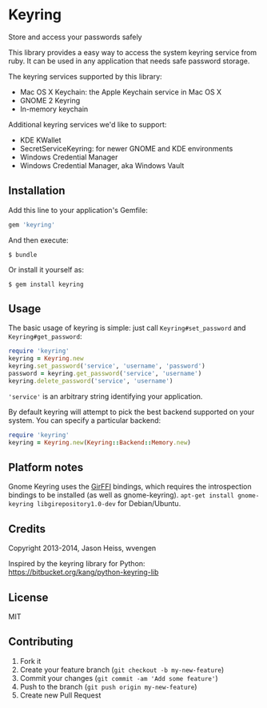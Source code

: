 # Keyring

Store and access your passwords safely

This library provides a easy way to access the system keyring service from ruby.
It can be used in any application that needs safe password storage.

The keyring services supported by this library:
* Mac OS X Keychain: the Apple Keychain service in Mac OS X
* GNOME 2 Keyring
* In-memory keychain

Additional keyring services we'd like to support:
* KDE KWallet
* SecretServiceKeyring: for newer GNOME and KDE environments
* Windows Credential Manager
* Windows Credential Manager, aka Windows Vault

## Installation

Add this line to your application's Gemfile:

```ruby
gem 'keyring'
```

And then execute:

```shell
$ bundle
```

Or install it yourself as:

```shell
$ gem install keyring
```

## Usage

The basic usage of keyring is simple: just call `Keyring#set_password` and
`Keyring#get_password`:

```ruby
require 'keyring'
keyring = Keyring.new
keyring.set_password('service', 'username', 'password')
password = keyring.get_password('service', 'username')
keyring.delete_password('service', 'username')
```

`'service'` is an arbitrary string identifying your application.

By default keyring will attempt to pick the best backend supported on your system.  You can specify a particular backend:

```ruby
require 'keyring'
keyring = Keyring.new(Keyring::Backend::Memory.new)
```

## Platform notes

Gnome Keyring uses the [GirFFI](https://github.com/mvz/gir_ffi) bindings, which
requires the introspection bindings to be installed (as well as gnome-keyring).
`apt-get install gnome-keyring libgirepository1.0-dev` for Debian/Ubuntu.

## Credits

Copyright 2013-2014, Jason Heiss, wvengen

Inspired by the keyring library for Python:
https://bitbucket.org/kang/python-keyring-lib

## License

MIT

## Contributing

1. Fork it
2. Create your feature branch (`git checkout -b my-new-feature`)
3. Commit your changes (`git commit -am 'Add some feature'`)
4. Push to the branch (`git push origin my-new-feature`)
5. Create new Pull Request
